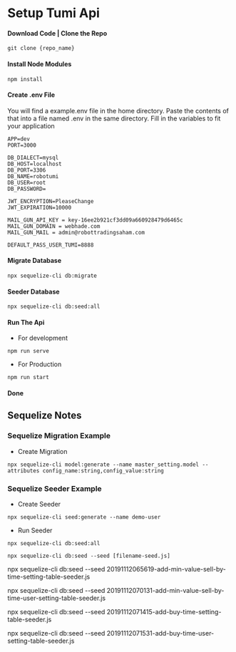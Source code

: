 # Setup Tumi Api

#### Download Code | Clone the Repo

```
git clone {repo_name}
```

#### Install Node Modules

```
npm install
```

#### Create .env File

You will find a example.env file in the home directory. Paste the contents of that into a file named .env in the same directory.
Fill in the variables to fit your application

```
APP=dev
PORT=3000

DB_DIALECT=mysql
DB_HOST=localhost
DB_PORT=3306
DB_NAME=robotumi
DB_USER=root
DB_PASSWORD=

JWT_ENCRYPTION=PleaseChange
JWT_EXPIRATION=10000

MAIL_GUN_API_KEY = key-16ee2b921cf3dd09a660928479d6465c
MAIL_GUN_DOMAIN = webhade.com
MAIL_GUN_MAIL = admin@robottradingsaham.com

DEFAULT_PASS_USER_TUMI=8888
```

#### Migrate Database

```
npx sequelize-cli db:migrate
```

#### Seeder Database

```
npx sequelize-cli db:seed:all
```

#### Run The Api

- For development

```
npm run serve
```

- For Production

```
npm run start
```

#### Done

## Sequelize Notes

### Sequelize Migration Example

- Create Migration

```
npx sequelize-cli model:generate --name master_setting.model --attributes config_name:string,config_value:string
```

### Sequelize Seeder Example

- Create Seeder

```
npx sequelize-cli seed:generate --name demo-user

```

- Run Seeder

```
npx sequelize-cli db:seed:all
```

```
npx sequelize-cli db:seed --seed [filename-seed.js]
```

npx sequelize-cli db:seed --seed 20191112065619-add-min-value-sell-by-time-setting-table-seeder.js

npx sequelize-cli db:seed --seed 20191112070131-add-min-value-sell-by-time-user-setting-table-seeder.js

npx sequelize-cli db:seed --seed 20191112071415-add-buy-time-setting-table-seeder.js

npx sequelize-cli db:seed --seed 20191112071531-add-buy-time-user-setting-table-seeder.js
